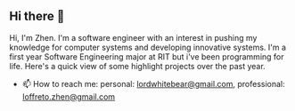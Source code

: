 ## Hi there 👋

Hi, I'm Zhen. I'm a software engineer with an interest in pushing my knowledge for computer systems and developing innovative systems. I'm a first year Software Engineering major at RIT but i've been programming for life. Here's a quick view of some highlight projects over the past year.

- 📫 How to reach me: personal: lordwhitebear@gmail.com, professional: loffreto.zhen@gmail.com
